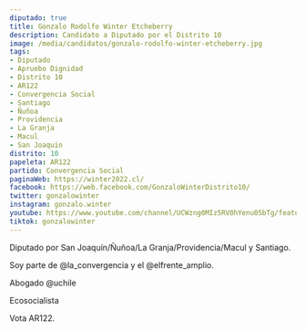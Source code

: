 ```yaml
---
diputado: true
title: Gonzalo Rodolfo Winter Etcheberry
description: Candidato a Diputado por el Distrito 10
image: /media/candidatos/gonzalo-rodolfo-winter-etcheberry.jpg
tags:
- Diputado
- Apruebo Dignidad
- Distrito 10
- AR122
- Convergencia Social
- Santiago
- Ñuñoa
- Providencia
- La Granja
- Macul
- San Joaquin
distrito: 10
papeleta: AR122
partido: Convergencia Social
paginaWeb: https://winter2022.cl/
facebook: https://web.facebook.com/GonzaloWinterDistrito10/
twitter: gonzalowinter
instagram: gonzalo.winter
youtube: https://www.youtube.com/channel/UCWzng0MIz5RV0hYenu05bTg/featured?view_as=subscriber
tiktok: gonzalowinter
---
```

Diputado por San Joaquín/Ñuñoa/La Granja/Providencia/Macul y Santiago.

Soy parte de @la_convergencia y el @elfrente_amplio.

Abogado @uchile

Ecosocialista

Vota AR122.
